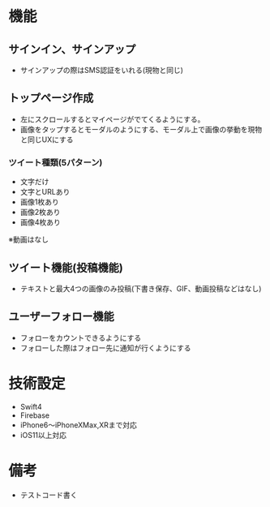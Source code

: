 # 機能

## サインイン、サインアップ
- サインアップの際はSMS認証をいれる(現物と同じ)

## トップページ作成

- 左にスクロールするとマイページがでてくるようにする。
- 画像をタップするとモーダルのようにする、モーダル上で画像の挙動を現物と同じUXにする

### ツイート種類(5パターン)

- 文字だけ
- 文字とURLあり
- 画像1枚あり
- 画像2枚あり
- 画像4枚あり

※動画はなし

##  ツイート機能(投稿機能)
- テキストと最大4つの画像のみ投稿(下書き保存、GIF、動画投稿などはなし)

## ユーザーフォロー機能
- フォローをカウントできるようにする
- フォローした際はフォロー先に通知が行くようにする

# 技術設定

- Swift4
- Firebase
- iPhone6〜iPhoneXMax,XRまで対応
- iOS11以上対応

# 備考

- テストコード書く

